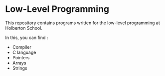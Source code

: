 # Low-Level Programming

This repository contains programs written for the low-level programming at Holberton School.

In this, you can find :

- Compiler
- C language 
- Pointers
- Arrays
- Strings